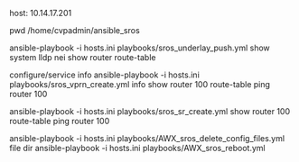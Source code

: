host: 10.14.17.201


pwd
/home/cvpadmin/ansible_sros

ansible-playbook -i hosts.ini playbooks/sros_underlay_push.yml 
show system lldp nei
show router route-table

configure/service
info
ansible-playbook -i hosts.ini playbooks/sros_vprn_create.yml 
info
show router 100 route-table
ping router 100

ansible-playbook -i hosts.ini playbooks/sros_sr_create.yml 
show router 100 route-table
ping router 100


ansible-playbook -i hosts.ini playbooks/AWX_sros_delete_config_files.yml 
file dir
ansible-playbook -i hosts.ini playbooks/AWX_sros_reboot.yml 
